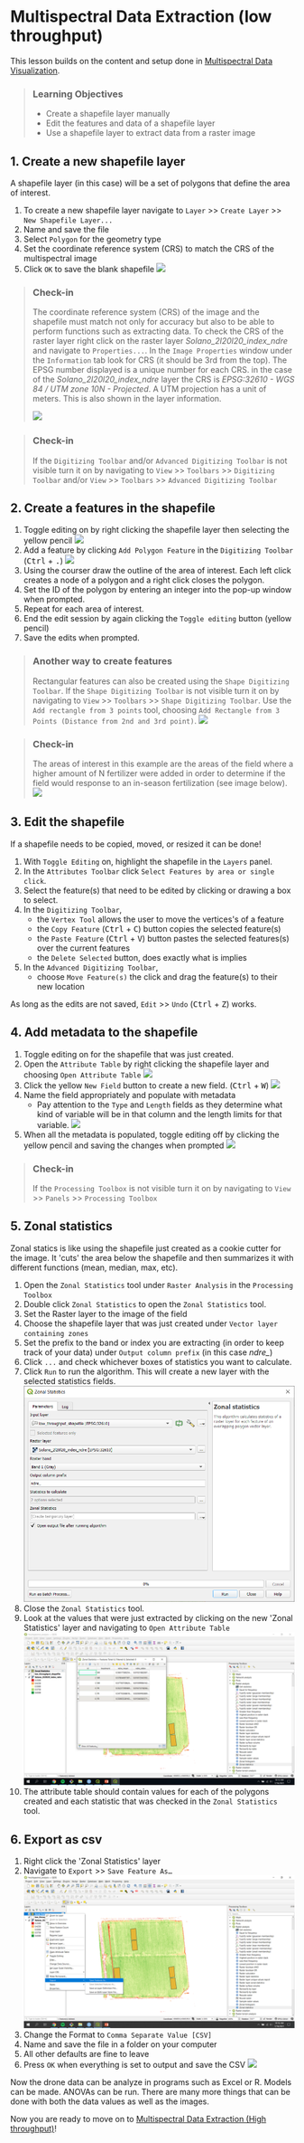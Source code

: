 # Multispectral Data Extraction (low throughput)

This lesson builds on the content and setup done in [Multispectral Data Visualization](02-multispectral-data-visualization.md).

> ### Learning Objectives
>
> * Create a shapefile layer manually 
> * Edit the features and data of a shapefile layer
> * Use a shapefile layer to extract data from a raster image

## 1. Create a new shapefile layer 

A shapefile layer (in this case) will be a set of polygons that define the area of interest. 

1. To create a new shapefile layer navigate to `Layer` >> `Create Layer` >> `New Shapefile Layer...`
2. Name and save the file
3. Select `Polygon` for the geometry type
4. Set the coordinate reference system (CRS) to match the CRS of the multispectral image
5. Click `OK` to save the blank shapefile
![](/img/create-shape-file.png)

> ### Check-in
>
> The coordinate reference system (CRS) of the image and the shapefile must match not only for accuracy but also to be able to perform functions such as extracting data. To check the CRS of the raster layer right click on the raster layer *Solano_2l20l20_index_ndre* and navigate to `Properties...`. In the `Image Properties` window under the `Information` tab look for CRS (it should be 3rd from the top). The EPSG number displayed is a unique number for each CRS. in the case of the *Solano_2l20l20_index_ndre* layer the CRS is *EPSG:32610 - WGS 84 / UTM zone 10N - Projected*. A UTM projection has a unit of meters. This is also shown in the layer information. 
>
> ![](/img/crs-check-in.png)

> ### Check-in
>
> If the `Digitizing Toolbar` and/or `Advanced Digitizing Toolbar` is not visible turn it on by navigating to `View` >> `Toolbars` >> `Digitizing Toolbar` and/or `View` >> `Toolbars` >> `Advanced Digitizing Toolbar`

## 2. Create a features in the shapefile

1. Toggle editing on by right clicking the shapefile layer then selecting the yellow pencil
![](/img/toggle-editing.png)
2. Add a feature by clicking `Add Polygon Feature` in the `Digitizing Toolbar` (<kbd>Ctrl</kbd> + <kbd>.</kbd>)
![](/img/add-polygon-feature.png)
3. Using the courser draw the outline of the area of interest. Each left click creates a node of a polygon and a right click closes the polygon.
4. Set the ID of the polygon by entering an integer into the pop-up window when prompted. 
5. Repeat for each area of interest.
6. End the edit session by again clicking the `Toggle editing` button (yellow pencil)
7. Save the edits when prompted.

> ### Another way to create features
>
> Rectangular features can also be created using the `Shape Digitizing Toolbar`. If the `Shape Digitizing Toolbar` is not visible turn it on by navigating to `View` >> `Toolbars` >> `Shape Digitizing Toolbar`. Use the `Add rectangle from 3 points` tool, choosing `Add Rectangle from 3 Points (Distance from 2nd and 3rd point)`. 
> ![](img/shape-digitizing.png)


> ### Check-in
>
> The areas of interest in this example are the areas of the field where a higher amount of N fertilizer were added in order to determine if the field would response to an in-season fertilization (see image below). 
> ![](/img/shapefile-creation-check-in.png)


## 3. Edit the shapefile

If a shapefile needs to be copied, moved, or resized it can be done!

1. With `Toggle Editing` on, highlight the shapefile in the `Layers` panel. 
2. In the `Attributes Toolbar` click `Select Features by area or single click`. 
3. Select the feature(s) that need to be edited by clicking or drawing a box to select.  
4. In the `Digitizing Toolbar`,
	+ the `Vertex Tool` allows the user to move the vertices's of a feature
	+ the `Copy Feature` (<kbd>Ctrl</kbd> + <kbd>C</kbd>) button copies the selected feature(s)
	+ the `Paste Feature` (<kbd>Ctrl</kbd> + <kbd>V</kbd>) button pastes the selected features(s) over the current features
	+ the  `Delete Selected` button, does exactly what is implies
5. In the `Advanced Digitizing Toolbar`,
	+ choose `Move Feature(s)` the click and drag the feature(s) to their new location

As long as the edits are not saved, `Edit` >> `Undo` (<kbd>Ctrl</kbd> + <kbd>Z</kbd>) works. 

## 4. Add metadata to the shapefile

1. Toggle editing on for the shapefile that was just created.
2. Open the `Attribute Table` by  right clicking the shapefile layer and choosing `Open Attribute Table`
![](img/open-attribute-table.png)
3. Click the yellow `New Field` button to create a new field. (<kbd>Ctrl</kbd> + <kbd>W</kbd>)
![](img/new-field.png)
4.  Name the field appropriately and populate with metadata
	+ Pay attention to the `Type` and `Length` fields as they determine what kind of variable will be in that column and the length limits for that variable. 
![](img/field-creation.png)
5. When all the metadata is populated, toggle editing off by clicking the yellow pencil and saving the changes when prompted
![](img/save-attributes.png)

> ### Check-in
>
> If the `Processing Toolbox` is not visible turn it on by navigating to `View` >> `Panels` >> `Processing Toolbox`

## 5. Zonal statistics

Zonal statics is like using the shapefile just created as a cookie cutter for the image. It 'cuts' the area below the shapefile and then summarizes it with different functions (mean, median, max, etc).

1. Open the `Zonal Statistics` tool under `Raster Analysis` in the `Processing Toolbox`
2. Double click `Zonal Statistics` to open the `Zonal Statistics` tool. 
3. Set the Raster layer to the image of the field
4. Choose the shapefile layer that was just created under `Vector layer containing zones`
5. Set the prefix to the band or index you are extracting (in order to keep track of your data) under `Output column prefix` (in this case *ndre_*)
6. Click `...` and check whichever boxes of statistics you want to calculate. 
7. Click `Run` to run the algorithm. This will create a new layer with the selected statistics fields.
![](img/zonal-statistics-tool.png)
8. Close the `Zonal Statistics` tool. 
9. Look at the values that were just extracted by clicking on the new 'Zonal Statistics' layer and navigating to `Open Attribute Table`
![](img/zonal-statistic-data.png)
10. The attribute table should contain values for each of the polygons created and each statistic that was checked in the `Zonal Statistics` tool. 

## 6. Export as csv

1. Right click the 'Zonal Statistics' layer
2. Navigate to `Export` >> `Save Feature As…`
![](img/to-export.png)
3. Change the Format to `Comma Separate Value [CSV]`
4. Name and save the file in a folder on your computer
5. All other defaults are fine to leave
6. Press `OK` when everything is set to output and save the CSV
![](img/to-csv.png)

Now the drone data can be analyze in programs such as Excel or R. Models can be made. ANOVAs can be run. There are many more things that can be done with both the data values as well as the images. 

Now you are ready to move on to [Multispectral Data Extraction (High throughput)](04-high-throughput-data-extraction.md)!